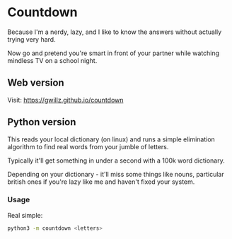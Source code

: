 
# Countdown

Because I'm a nerdy, lazy, and I like to know the answers without actually trying very hard.

Now go and pretend you're smart in front of your partner while watching mindless TV on a school night.


## Web version

Visit: https://gwillz.github.io/countdown


## Python version

This reads your local dictionary (on linux) and runs a simple elimination algorithm to find real words from your jumble of letters.

Typically it'll get something in under a second with a 100k word dictionary.

Depending on your dictionary - it'll miss some things like nouns, particular british ones if you're lazy like me and haven't fixed your system.


### Usage

Real simple:

```sh
python3 -m countdown <letters>
```


